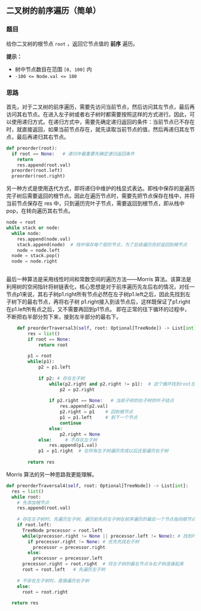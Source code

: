 ## 二叉树的前序遍历（简单）

### 题目

给你二叉树的根节点 `root` ，返回它节点值的 **前序** 遍历。

**提示：**

- 树中节点数目在范围 `[0, 100]` 内
- `-100 <= Node.val <= 100`

### 思路

首先，对于二叉树的前序遍历，需要先访问当前节点，然后访问其左节点，最后再访问其右节点。在进入左子树或者右子树时都需要按照这样的方式进行。因此，可以使用递归方式。在递归方式中，需要先确定递归返回的条件：当前节点已不存在时，就直接返回，如果当前节点存在，就先读取当前节点的值，然后再递归其左节点，最后再递归其右节点。

```python
def preorder(root):
  if root == None:   # 递归中最重要先确定递归返回条件
  	return
	res.append(root.val)
  preorder(root.left)
  preorder(root.right)
```

另一种方式是使用迭代方式，即将递归中维护的栈显式表达。即栈中保存的是遍历完子树后需要返回的根节点。因此在遍历节点时，需要先把节点保存在栈中，并将当前节点保存在 res 中，只到遍历完叶子节点，需要返回到根节点，即从栈中 pop，在转向遍历其右节点。

```python
node = root
while stack or node:
  while node:
    res.append(node.val)
    stack.append(node)  # 栈中保存每个层的节点，为了后续遍历完好返回到根节点
    node = node.left
  node = stack.pop()
  node = node.right
  
```

最后一种算法是采用线性时间和常数空间的遍历方法——Morris 算法。该算法是利用树的空闲指针将树链表化，核心思想是对于前序遍历先左后右的情况，对任一节点p1来说，其右子树p1.right所有节点必然在左子树p1.left之后，因此先找到左子树下的最右节点，再将右子树 p1.right接入到该节点后，这样既保证了p1.right在p1.left所有点之后，又不需要再回到p1节点。 即在正常的往下循环的过程中，不断把右半部分剪下来，接到左半部分的最右下。

```python
    def preorderTraversal3(self, root: Optional[TreeNode]) -> List[int]:
        res = list()
        if root == None:
            return root
        
        p1 = root
        while(p1):
            p2 = p1.left  
            
            if p2: # 存在左子树
                while(p2.right and p2.right != p1):  # 这个循环找到root左子树中的最右元素，那么原root的右子树就一定在该元素之后
                    p2 = p2.right
                
                if p2.right == None:   # 当前子树的右子树的叶子结点
                    res.append(p2.val)
                    p2.right = p1    # 回到根节点
                    p1 = p1.left     # 到下一个节点
                    continue
                else:
                    p2.right = None        
            else:     # 不存在左子树
                res.append(p1.val)
            p1 = p1.right  # 在所有左子树遍历完成以后还是遍历右子树
            
        return res    
```

Morris 算法的另一种思路我更能理解。

```python
def preorderTraversal4(self, root: Optional[TreeNode]) -> List[int]:
  res = list()
  while root:
    # 先添加根节点
    res.append(root.val)
    
    # 存在左子树时，先遍历左子树，遍历前先将左子树在前序遍历的最后一个节点指向根节点的右子树。前序遍历的最后一个节点：1、是叶节点，2、优先右子树，如果没有右子树再找左子树
    if root.left:
      TreeNode precessor = root.left
      while(precessor.right != None || precessor.left != None): # 找到叶节点
        if precessor.right != None: # 优先先找右子树
          precessor = precessor.right
        else:
          precessor = precessor.left
      precessor.right = root.right  # 将左子树的最右节点与右子树连接起来
      root = root.left   # 先遍历左子树
   
    # 不存在左子树时，直接遍历右子树
    else:
      root = root.right
  
  return res
```

